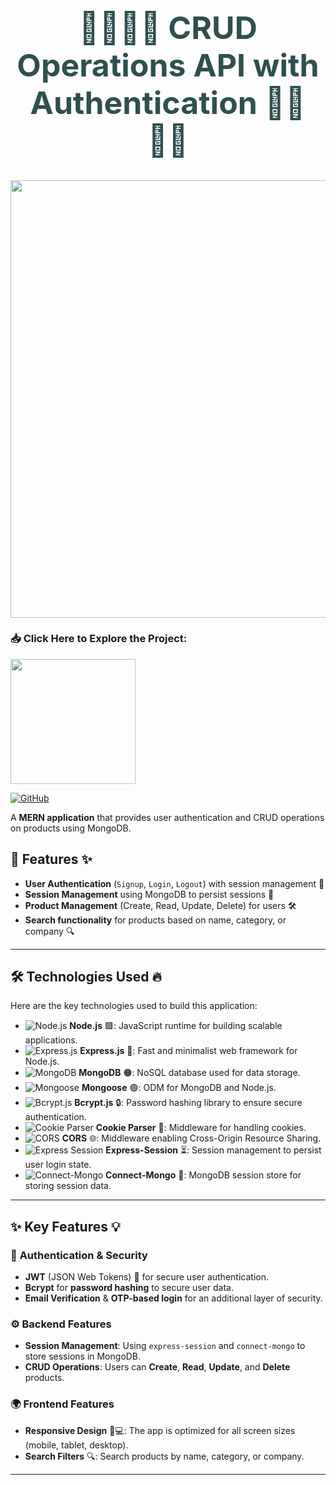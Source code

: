 <h1 align="center" style="font-size: 50px; color: #2f4f4f;">👨‍💻👩‍💻 CRUD Operations API with Authentication 👨‍💻👩‍💻</h1>

<img src="https://github.com/user-attachments/assets/cd9f19ec-3c1c-4d3a-822e-2d64d4eba2db" width="700" />

### 📥 **Click Here to Explore the Project:**

<img src="https://cdn.dribbble.com/users/31664/screenshots/7193845/media/fdf2fafa8be6b3b5a75090d26b03e5ff.gif" width="200" />

[![GitHub](https://img.shields.io/badge/GitHub-Repository-blue?style=for-the-badge&logo=github)](https://github.com/Rakeshkumarsahugithub/CRUD-Operations)

A **MERN application** that provides user authentication and CRUD operations on products using MongoDB.

## 🌟 **Features** ✨

- **User Authentication** (`Signup`, `Login`, `Logout`) with session management 🔐
- **Session Management** using MongoDB to persist sessions 💾
- **Product Management** (Create, Read, Update, Delete) for users 🛠️
- **Search functionality** for products based on name, category, or company 🔍

---

## 🛠️ **Technologies Used** 🔥

Here are the key technologies used to build this application:

- ![Node.js](https://img.shields.io/badge/Node.js-6DA55F?style=for-the-badge&logo=node.js&logoColor=white) **Node.js** 🟩: JavaScript runtime for building scalable applications.
- ![Express.js](https://img.shields.io/badge/Express.js-000000?style=for-the-badge&logo=express&logoColor=white) **Express.js** 🔵: Fast and minimalist web framework for Node.js.
- ![MongoDB](https://img.shields.io/badge/MongoDB-47A248?style=for-the-badge&logo=mongodb&logoColor=white) **MongoDB** 🟠: NoSQL database used for data storage.
- ![Mongoose](https://img.shields.io/badge/Mongoose-880000?style=for-the-badge&logo=mongoose&logoColor=white) **Mongoose** 🟣: ODM for MongoDB and Node.js.
- ![Bcrypt.js](https://img.shields.io/badge/Bcrypt.js-E5E5E5?style=for-the-badge&logo=bcrypt&logoColor=white) **Bcrypt.js** 🔒: Password hashing library to ensure secure authentication.
- ![Cookie Parser](https://img.shields.io/badge/Cookie%20Parser-FF6F61?style=for-the-badge&logo=Cookie%20parser&logoColor=white) **Cookie Parser** 🍪: Middleware for handling cookies.
- ![CORS](https://img.shields.io/badge/CORS-2A92A2?style=for-the-badge&logo=cors&logoColor=white) **CORS** 🌐: Middleware enabling Cross-Origin Resource Sharing.
- ![Express Session](https://img.shields.io/badge/Express%20Session-5D6A73?style=for-the-badge&logo=express-session&logoColor=white) **Express-Session** ⏳: Session management to persist user login state.
- ![Connect-Mongo](https://img.shields.io/badge/Connect%20Mongo-3F7671?style=for-the-badge&logo=connect-mongo&logoColor=white) **Connect-Mongo** 🏢: MongoDB session store for storing session data.

---

## ✨ **Key Features** 💡

### 🔑 **Authentication & Security** 
- **JWT** (JSON Web Tokens) 🔑 for secure user authentication.
- **Bcrypt** for **password hashing** to secure user data.
- **Email Verification** & **OTP-based login** for an additional layer of security.
  
### ⚙️ **Backend Features**
- **Session Management**: Using `express-session` and `connect-mongo` to store sessions in MongoDB.
- **CRUD Operations**: Users can **Create**, **Read**, **Update**, and **Delete** products.
  
### 🌍 **Frontend Features**
- **Responsive Design** 📱💻: The app is optimized for all screen sizes (mobile, tablet, desktop).
- **Search Filters** 🔍: Search products by name, category, or company.

---
